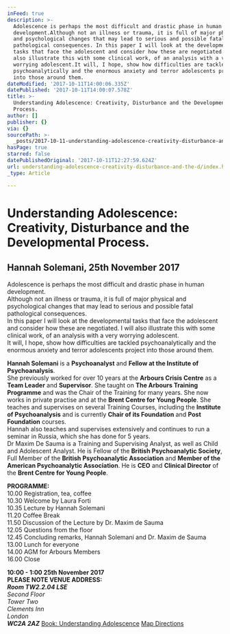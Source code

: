 ```yaml
---
inFeed: true
description: >-
  Adolescence is perhaps the most difficult and drastic phase in human
  development.Although not an illness or trauma, it is full of major physical
  and psychological changes that may lead to serious and possible fatal
  pathological consequences. In this paper I will look at the developmental
  tasks that face the adolescent and consider how these are negotiated. I will
  also illustrate this with some clinical work, of an analysis with a very
  worrying adolescent.It will, I hope, show how difficulties are tackled
  psychoanalytically and the enormous anxiety and terror adolescents project
  into those around them.
dateModified: '2017-10-11T14:00:06.335Z'
datePublished: '2017-10-11T14:00:07.578Z'
title: >-
  Understanding Adolescence: Creativity, Disturbance and the Developmental
  Process.
author: []
publisher: {}
via: {}
sourcePath: >-
  _posts/2017-10-11-understanding-adolescence-creativity-disturbance-and-the-d.md
hasPage: true
starred: false
datePublishedOriginal: '2017-10-11T12:27:59.624Z'
url: understanding-adolescence-creativity-disturbance-and-the-d/index.html
_type: Article

---
```

# Understanding Adolescence: Creativity, Disturbance and the Developmental Process.

## **Hannah Solemani**, 25th November 2017

Adolescence is perhaps the most difficult and drastic phase in human development.  
Although not an illness or trauma, it is full of major physical and psychological changes that may lead to serious and possible fatal pathological consequences.  
In this paper I will look at the developmental tasks that face the adolescent and consider how these are negotiated. I will also illustrate this with some clinical work, of an analysis with a very worrying adolescent.  
It will, I hope, show how difficulties are tackled psychoanalytically and the enormous anxiety and terror adolescents project into those around them.

**Hannah Solemani** is a **Psychoanalyst** and **Fellow at the Institute of Psychoanalysis**.  
She previously worked for over 10 years at the **Arbours Crisis Centre** as a **Team Leader** and **Supervisor**. She taught on **The Arbours Training Programme** and was the Chair of the Training for many years. She now works in private practise and at the **Brent Centre for Young People**. She teaches and supervises on several Training Courses, including the **Institute of Psychoanalysis** and is currently **Chair of its Foundation** and **Post Foundation** courses.  
Hannah also teaches and supervises extensively and continues to run a seminar in Russia, which she has done for 5 years.  
Dr Maxim De Sauma is a Training and Supervising Analyst, as well as Child and Adolescent Analyst. He is Fellow of the **British Psychoanalytic Society**, Full Member of the **British Psychoanalytic Association** and **Member of the American Psychoanalytic Association**. He is **CEO** and **Clinical Director** of the **Brent Centre for Young People**.

**PROGRAMME:**  
10.00 Registration, tea, coffee  
10.30 Welcome by Laura Forti  
10.35 Lecture by Hannah Solemani  
11.20 Coffee Break  
11.50 Discussion of the Lecture by Dr. Maxim de Sauma  
12.05 Questions from the floor  
12.45 Concluding remarks, Hannah Solemani and Dr. Maxim de Sauma  
13.00 Lunch for everyone  
14.00 AGM for Arbours Members  
16.00 Close

**10:00 - 1:00 25th November 2017**  
**PLEASE NOTE VENUE ADDRESS:**  
_**Room TW2.2.04 LSE**_  
_Second Floor  
Tower Two  
Clements Inn  
London_  
_**WC2A 2AZ**_
[Book: Understanding Adolescence][0]
[Map Directions ][1]

[0]: https://www.eventbrite.co.uk/e/understanding-adolescence-creativity-disturbance-and-the-developmental-process-tickets-36639209863
[1]: http://www.lse.ac.uk/lse-information/campus-map